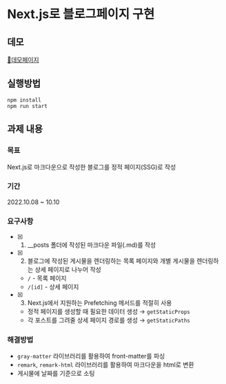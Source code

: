 # Next.js로 블로그페이지 구현

## 데모

[🚀데모페이지](https://nextjs-blog-typescript-rouge.vercel.app/)

## 실행방법

```
npm install
npm run start
```

## 과제 내용

### 목표

Next.js로 마크다운으로 작성한 블로그를 정적 페이지(SSG)로 작성

### 기간

2022.10.08 ~ 10.10

### 요구사항

- [x] 1. \_\_posts 폴더에 작성된 마크다운 파일(.md)를 작성

- [x] 2. 블로그에 작성된 게시물을 렌더링하는 목록 페이지와 개별 게시물을 렌더링하는 상세 페이지로 나누어 작성

  - `/` - 목록 페이지
  - `/[id]` - 상세 페이지

- [x] 3. Next.js에서 지원하는 Prefetching 메서드를 적절히 사용
  - 정적 페이지를 생성할 때 필요한 데이터 생성 → `getStaticProps`
  - 각 포스트를 그려줄 상세 페이지 경로를 생성 → `getStaticPaths`

### 해결방법

- `gray-matter` 라이브러리를 활용하여 front-matter를 파싱
- `remark`, `remark-html` 라이브러리를 활용하여 마크다운을 html로 변환
- 게시물에 날짜를 기준으로 소팅
